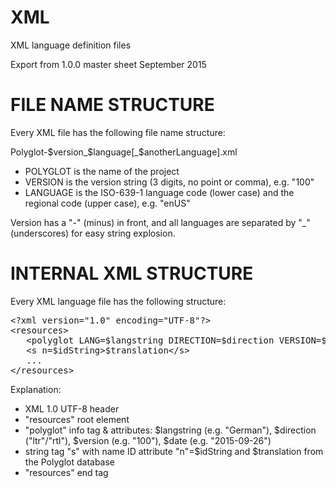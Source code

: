 # XML
XML language definition files

Export from 1.0.0 master sheet September 2015

# FILE NAME STRUCTURE
Every XML file has the following file name structure:

Polyglot-$version_$language[_$anotherLanguage].xml

- POLYGLOT is the name of the project
- VERSION is the version string (3 digits, no point or comma), e.g. "100"
- LANGUAGE is the ISO-639-1 language code (lower case) and the regional code (upper case), e.g. "enUS"

Version has a "-" (minus) in front, and all languages are separated by "_" (underscores) for easy string explosion.

# INTERNAL XML STRUCTURE
Every XML language file has the following structure:

<pre>&lt;?xml version=&quot;1.0&quot; encoding=&quot;UTF-8&quot;?&gt;
&lt;resources&gt;
   &lt;polyglot LANG=$langstring DIRECTION=$direction VERSION=$version DATE=$date /&gt;
   &lt;s n=$idString&gt;$translation&lt;/s&gt;
   ...
&lt;/resources&gt;
</pre>

Explanation:
- XML 1.0 UTF-8 header
- "resources" root element
- "polyglot" info tag & attributes: $langstring (e.g. "German"), $direction ("ltr"/"rtl"), $version (e.g. "100"), $date (e.g. "2015-09-26")
- string tag "s" with name ID attribute "n"=$idString and $translation from the Polyglot database
- "resources" end tag
